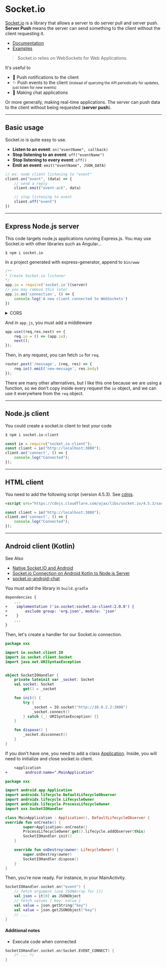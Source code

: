 # Socket.io

<div class="row row-cols-lg-2"><div>

[Socket.io](https://socket.io/) is a library that allows a server to do server pull and server push. **Server Push** means the server can send something to the client without the client requesting it.

* [Documentation](https://socket.io/get-started/)
* [Examples](https://github.com/socketio/socket.io/tree/main/examples)

> Socket.io relies on WebSockets for Web Applications.
</div><div>

It's useful to

* 💐 Push notifications to the client
* ✨ Push events to the client <small>(instead of querying the API periodically for updates, just listen for new events)</small>
* 🍹 Making chat applications

Or more generally, making real-time applications. The server can push data to the client without being requested (**server push**).
</div></div>

<hr class="sep-both">

## Basic usage

<div class="row row-cols-lg-2"><div>

Socket.io is quite easy to use.

* **Listen to an event**: `on("eventName", callback)`
* **Stop listening to an event**: `off("eventName")`
* **Stop listening to every event**: `off()`
* **Emit an event**: `emit("eventName", JSON_DATA)`
</div><div>

```javascript
// ex: node client listening to "event"
client.on("event", (data) => {
    // send a reply
    client.emit("event-ack", data)

    // stop listening to event
    client.off("event")
})
```
</div></div>

<hr class="sep-both">

## Express Node.js server

<div class="row row-cols-lg-2"><div>

This code targets node.js applications running Express.js. You may use Socket.io with other libraries such as Angular...

```shell!
$ npm i socket.io
```

In a project generated with express-generator, append to `bin/www`

```javascript
/**
* Create Socket.io listener
*/
app.io = require('socket.io')(server)
// you may remove this later
app.io.on('connection', () => {
    console.log('A new client connected to WebSockets')
})
```

<details class="details-e">
<summary>CORS</summary>

See [Handling CORS](https://socket.io/docs/v4/handling-cors/).

Ex: allowing any host to make requests.

```diff
- app.io = require('socket.io')(server)
+ app.io = require('socket.io')(server, {
+    cors: {
+        origin: "*"
+    }
+}
```
</details>
</div><div>

And in `app.js`, you must add a middleware

```javascript
app.use((req,res,next) => {
    req.io = () => (app.io);
    next();
});
```

Then, in any request, you can fetch `io` for `req`.

```javascript
router.post('/message', (req, res) => {
    req.io().emit('new-message', res.body)
});
```

There are many other alternatives, but I like this one because we are using a function, so we don't copy inside every request the `io` object, and we can use it everywhere from the `req` object.
</div></div>

<hr class="sep-both">

## Node.js client

<div class="row row-cols-lg-2"><div>

You could create a socket.io client to test your code

```bash
$ npm i socket.io-client
```
</div><div>

```javascript
const io = require("socket.io-client");
const client = io("http://localhost:3000");
client.on('connect', () => {
    console.log("Connected");
});
```
</div></div>

<hr class="sep-both">

## HTML client

<div class="row row-cols-lg-2"><div>

You need to add the following script (version 4.5.3). See [cdnjs](https://cdnjs.com/libraries/socket.io).

```html
<script src="https://cdnjs.cloudflare.com/ajax/libs/socket.io/4.5.3/socket.io.js" integrity="sha512-iWPnCISAd/J+ZacwV2mbNLCaPGRrRo5OS81lKTVPtRg1wGTC20Cfmp5Us5RcbLv42QLdbAWl0MI57yox5VecQg==" crossorigin="anonymous" referrerpolicy="no-referrer"></script>
```
</div><div>

```javascript
const client = io("http://localhost:3000");
client.on('connect', () => {
    console.log("Connected");
});
```
</div></div>

<hr class="sep-both">

## Android client (Kotlin)

<div class="row row-cols-lg-2"><div>

See Also

* [Native Socket.IO and Android](https://socket.io/blog/native-socket-io-and-android)
* [Socket.io Connection on Android Kotlin to Node.js Server](https://medium.com/@thushenarriyam/socket-io-connection-on-android-kotlin-to-node-js-server-71b218c160c9)
* [socket.io-android-chat](https://github.com/nkzawa/socket.io-android-chat)

You must add the library in `build.gradle`

```diff
dependencies {
    ...
+    implementation ('io.socket:socket.io-client:2.0.0') {
+        exclude group: 'org.json', module: 'json'
+    }
    ...
}
```

Then, let's create a handler for our Socket.io connection.

```kotlin
package xxx

import io.socket.client.IO
import io.socket.client.Socket
import java.net.URISyntaxException


object SocketIOHandler {
    private lateinit var _socket: Socket
    val socket: Socket
        get() = _socket

    fun init() {
        try {
            _socket = IO.socket("http://10.0.2.2:3000")
            _socket.connect()
        } catch (_: URISyntaxException) {}
    }

    fun dispose() {
        _socket.disconnect()
    }
}
```

</div><div>

If you don't have one, you need to add a class [Application](/programming-languages/mobile/android/_general/index.md#android-application). Inside, you will need to initialize and close socket.io client.

```diff
    <application
+        android:name=".MainApplication"
```

```kotlin
package xxx

import android.app.Application
import androidx.lifecycle.DefaultLifecycleObserver
import androidx.lifecycle.LifecycleOwner
import androidx.lifecycle.ProcessLifecycleOwner
import xxx.SocketIOHandler

class MainApplication : Application(), DefaultLifecycleObserver {
override fun onCreate() {
        super<Application>.onCreate()
        ProcessLifecycleOwner.get().lifecycle.addObserver(this)
        SocketIOHandler.init()
    }

    override fun onDestroy(owner: LifecycleOwner) {
        super.onDestroy(owner)
        SocketIOHandler.dispose()
    }
}
```

Then, you're now ready. For instance, in your MainActivity.

```kotlin
SocketIOHandler.socket.on("event") {
    // fetch argument (use JSONArray for [])
    val json = it[0] as JSONObject
    // fetch values { key: value }
    val value = json.getString("key")
    val value = json.getJSONObject("key")
    // ...
}
```

#### Additional notes

* Execute code when connected

```kotlin
SocketIOHandler.socket.on(Socket.EVENT_CONNECT) {
    /* ... */
}
```
</div></div>